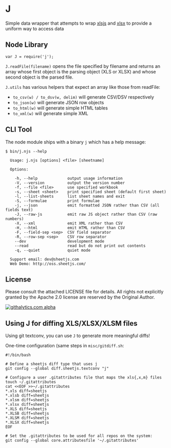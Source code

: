 # J

Simple data wrapper that attempts to wrap [xlsjs](http://npm.im/xlsjs) and [xlsx](http://npm.im/xlsx) to provide a uniform way to access data

## Node Library

```
var J = require('j');
```

`J.readFile(filename)` opens the file specified by filename and returns an array
whose first object is the parsing object (XLS or XLSX) and whose second object
is the parsed file.  

`J.utils` has various helpers that expect an array like those from readFile:

- `to_csv(w) / to_dsv(w, delim)` will generate CSV/DSV respectively
- `to_json(w)` will generate JSON row objects
- `to_html(w)` will generate simple HTML tables
- `to_xml(w)` will generate simple XML 

## CLI Tool 

The node module ships with a binary `j` which has a help message:

```
$ bin/j.njs --help

  Usage: j.njs [options] <file> [sheetname]

  Options:

    -h, --help             output usage information
    -V, --version          output the version number
    -f, --file <file>      use specified workbook
    -s, --sheet <sheet>    print specified sheet (default first sheet)
    -l, --list-sheets      list sheet names and exit
    -S, --formulae         print formulae
    -j, --json             emit formatted JSON rather than CSV (all fields text)
    -J, --raw-js           emit raw JS object rather than CSV (raw numbers)
    -X, --xml              emit XML rather than CSV
    -H, --html             emit HTML rather than CSV
    -F, --field-sep <sep>  CSV field separator
    -R, --row-sep <sep>    CSV row separator
    --dev                  development mode
    --read                 read but do not print out contents
    -q, --quiet            quiet mode

  Support email: dev@sheetjs.com
  Web Demo: http://oss.sheetjs.com/
```


## License

Please consult the attached LICENSE file for details.  All rights not explicitly granted by the Apache 2.0 license are reserved by the Original Author.

[![githalytics.com alpha](https://cruel-carlota.pagodabox.com/cb2e495863d0096f50a923515c7331b6 "githalytics.com")](http://githalytics.com/SheetJS/j)

## Using J for diffing XLS/XLSX/XLSM files

Using git textconv, you can use `J` to generate more meaningful diffs!

One-time configuration (same steps in `misc/gitdiff.sh`:

```
#!/bin/bash

# Define a sheetjs diff type that uses j
git config --global diff.sheetjs.textconv "j"

# Configure a user .gitattributes file that maps the xls{,x,m} files
touch ~/.gitattributes
cat <<EOF >>~/.gitattributes
*.xls diff=sheetjs
*.xlsb diff=sheetjs
*.xlsm diff=sheetjs
*.xlsx diff=sheetjs
*.XLS diff=sheetjs
*.XLSB diff=sheetjs
*.XLSM diff=sheetjs
*.XLSX diff=sheetjs
EOF

# Set the .gitattributes to be used for all repos on the system:
git config --global core.attributesfile '~/.gitattributes'
```
